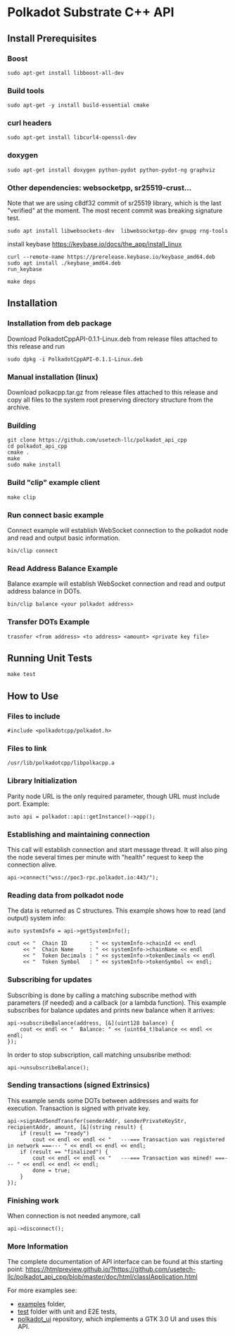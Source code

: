 # Polkadot Substrate C++ API

## Install Prerequisites

### Boost
```
sudo apt-get install libboost-all-dev
```

### Build tools
```
sudo apt-get -y install build-essential cmake
```

### curl headers
```
sudo apt-get install libcurl4-openssl-dev
```

### doxygen
```
sudo apt-get install doxygen python-pydot python-pydot-ng graphviz
```

### Other dependencies: websocketpp, sr25519-crust...
Note that we are using c8df32 commit of sr25519 library, which is the last "verified" at the moment. The most recent commit was breaking signature test. 

```
sudo apt install libwebsockets-dev  libwebsocketpp-dev gnupg rng-tools 
```
install keybase  https://keybase.io/docs/the_app/install_linux
```
curl --remote-name https://prerelease.keybase.io/keybase_amd64.deb
sudo apt install ./keybase_amd64.deb
run_keybase
```

```
make deps
```

## Installation

### Installation from deb package

Download PolkadotCppAPI-0.1.1-Linux.deb from release files attached to this release and run
```
sudo dpkg -i PolkadotCppAPI-0.1.1-Linux.deb
```

### Manual installation (linux)

Download polkacpp.tar.gz from release files attached to this release and copy all files to the system root preserving directory structure from the archive.

### Building
```
git clone https://github.com/usetech-llc/polkadot_api_cpp
cd polkadot_api_cpp
cmake .
make
sudo make install
```

### Build "clip" example client
```
make clip
```

### Run connect basic example

Connect example will establish WebSocket connection to the polkadot node and read and output basic information.
```
bin/clip connect
```

### Read Address Balance Example

Balance example will establish WebSocket connection and read and output address balance in DOTs.
```
bin/clip balance <your polkadot address>
```

### Transfer DOTs Example

```
trasnfer <from address> <to address> <amount> <private key file>
```

## Running Unit Tests

```
make test
```

## How to Use

### Files to include
```
#include <polkadotcpp/polkadot.h>
```

### Files to link
```
/usr/lib/polkadotcpp/libpolkacpp.a
```

### Library Initialization
Parity node URL is the only required parameter, though URL must include port. Example:
```
auto api = polkadot::api::getInstance()->app();
```

### Establishing and maintaining connection
This call will establish connection and start message thread. It will also ping the node several times per minute with "health" request to keep the connection alive.
```
api->connect("wss://poc3-rpc.polkadot.io:443/");
```

### Reading data from polkadot node
The data is returned as C structures. This example shows how to read (and output) system info:
```
auto systemInfo = api->getSystemInfo();

cout << "  Chain ID       : " << systemInfo->chainId << endl
     << "  Chain Name     : " << systemInfo->chainName << endl
     << "  Token Decimals : " << systemInfo->tokenDecimals << endl
     << "  Token Symbol   : " << systemInfo->tokenSymbol << endl;
```

### Subscribing for updates

Subscribing is done by calling a matching subscribe method with parameters (if needed) and a callback (or a lambda function). This example subscribes for balance updates and prints new balance when it arrives:
```
api->subscribeBalance(address, [&](uint128 balance) {
    cout << endl << "  Balance: " << (uint64_t)balance << endl << endl;
});
```

In order to stop subscription, call matching unsubsribe method:
```
api->unsubscribeBalance();
```

### Sending transactions (signed Extrinsics)

This example sends some DOTs between addresses and waits for execution. Transaction is signed with private key.
```
api->signAndSendTransfer(senderAddr, senderPrivateKeyStr, recipientAddr, amount, [&](string result) {
    if (result == "ready")
        cout << endl << endl << "   ---=== Transaction was registered in network ===--- " << endl << endl << endl;
    if (result == "finalized") {
        cout << endl << endl << "   ---=== Transaction was mined! ===--- " << endl << endl << endl;
        done = true;
    }
});
```

### Finishing work

When connection is not needed anymore, call
```
api->disconnect();
```

### More Information

The complete documentation of API interface can be found at this starting point:
https://htmlpreview.github.io/?https://github.com/usetech-llc/polkadot_api_cpp/blob/master/doc/html/classIApplication.html

For more examples see:
- [examples](https://github.com/usetech-llc/polkadot_api_cpp/tree/master/examples) folder,
- [test](https://github.com/usetech-llc/polkadot_api_cpp/tree/master/test) folder with unit and E2E tests,
- [polkadot_ui](https://github.com/usetech-llc/polkadot_ui) repository, which implements a GTK 3.0 UI and uses this API.
